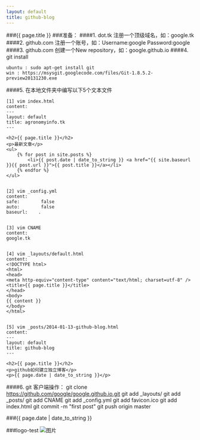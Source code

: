 ```yaml
---
layout: default
title: github-blog
---
```


###{{ page.title }}
###准备：
####1. dot.tk 注册一个顶级域名，如：google.tk
####2. github.com 注册一个账号，如：Username:google Password:google
####3. github.com 创建一个New repository，如：google.github.io
####4. git install  

    ubuntu : sudo apt-get install git
    win : https://msysgit.googlecode.com/files/Git-1.8.5.2-preview20131230.exe
####5. 在本地文件夹中编写以下5个文本文件


    [1] vim index.html
    content:
    ---
    layout: default
    title: agronomyinfo.tk
    ---
    
    <h2>{{ page.title }}</h2>
    <p>最新文章</p>
    <ul>
        {% for post in site.posts %}
            <li>{{ post.date | date_to_string }} <a href="{{ site.baseurl }}{{ post.url }}">{{ post.title }}</a></li>
        {% endfor %}
    </ul>


    [2] vim _config.yml
    content:
    safe:        false
    auto:        false
    baseurl:    .


    [3] vim CNAME
    content:
    google.tk


    [4] vim _layouts/default.html
    content:
    <!DOCTYPE html>
    <html>
    <head>
    <meta http-equiv="content-type" content="text/html; charset=utf-8" />
    <title>{{ page.title }}</title>
    </head>
    <body>
    {{ content }}
    </body>
    </html>


    [5] vim _posts/2014-01-13-github-blog.html
    content:
    ---
    layout: default
    title: github-blog
    ---

    <h2>{{ page.title }}</h2>
    <p>github如何建立独立博客</p>
    <p>{{ page.date | date_to_string }}</p>

####6. git 客户端操作：
    git clone https://github.com/google/google.github.io.git
    git add _layouts/
    git add _posts/
    git add CNAME
    git add _config.yml
    git add favicon.ico
    git add index.html
    git commit -m "first post"
    git push origin master

###{{ page.date | date_to_string }}

###logo-test
![图片](/favicon.ico)

